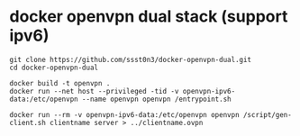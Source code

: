 # docker openvpn dual stack (support ipv6)


```
git clone https://github.com/ssst0n3/docker-openvpn-dual.git
cd docker-openvpn-dual
```

```
docker build -t openvpn .
docker run --net host --privileged -tid -v openvpn-ipv6-data:/etc/openvpn --name openvpn openvpn /entrypoint.sh
```


```
docker run --rm -v openvpn-ipv6-data:/etc/openvpn openvpn /script/gen-client.sh clientname server > ../clientname.ovpn
```